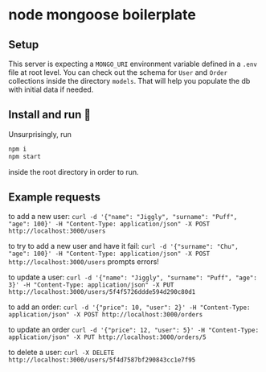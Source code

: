 # node mongoose boilerplate

## Setup

This server is expecting a `MONGO_URI` environment variable defined in a `.env` file at root level.
You can check out the schema for `User` and `Order` collections inside the directory `models`.
That will help you populate the db with initial data if needed.

## Install and run :runner:

Unsurprisingly, run 

```sh
npm i
npm start
```
inside the root directory in order to run.

## Example requests

to add a new user: `curl -d '{"name": "Jiggly", "surname": "Puff", "age": 100}' -H "Content-Type: application/json" -X POST http://localhost:3000/users`

to try to add a new user and have it fail: `curl -d '{"surname": "Chu", "age": 100}' -H "Content-Type: application/json" -X POST http://localhost:3000/users` prompts errors!

to update a user: `curl -d '{"name": "Jiggly", "surname": "Puff", "age": 3}' -H "Content-Type: application/json" -X PUT http://localhost:3000/users/5f4f5726ddde594d290c80d1`

to add an order: `curl -d '{"price": 10, "user": 2}' -H "Content-Type: application/json" -X POST http://localhost:3000/orders`

to update an order `curl -d '{"price": 12, "user": 5}' -H "Content-Type: application/json" -X PUT http://localhost:3000/orders/5`

to delete a user: `curl -X DELETE http://localhost:3000/users/5f4d7587bf290843cc1e7f95`
